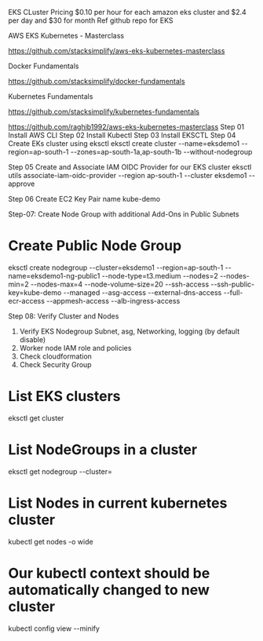 EKS CLuster Pricing
$0.10 per hour for each amazon eks cluster and $2.4 per day and $30 for month
Ref github repo for EKS


AWS EKS Kubernetes - Masterclass

https://github.com/stacksimplify/aws-eks-kubernetes-masterclass

Docker Fundamentals

https://github.com/stacksimplify/docker-fundamentals

Kubernetes Fundamentals

https://github.com/stacksimplify/kubernetes-fundamentals



https://github.com/raghib1992/aws-eks-kubernetes-masterclass
Step 01 Install AWS CLI
Step 02 Install Kubectl
Step 03 Install EKSCTL
Step 04 Create EKs cluster using eksctl
eksctl create cluster --name=eksdemo1 --region=ap-south-1 --zones=ap-south-1a,ap-south-1b --without-nodegroup

Step 05 Create and Associate IAM OIDC Provider for our EKS cluster
eksctl utils associate-iam-oidc-provider --region ap-south-1 --cluster eksdemo1 --approve

Step 06 Create EC2 Key Pair
name kube-demo

Step-07: Create Node Group with additional Add-Ons in Public Subnets
# Create Public Node Group   
eksctl create nodegroup --cluster=eksdemo1 --region=ap-south-1 --name=eksdemo1-ng-public1 --node-type=t3.medium --nodes=2 --nodes-min=2 --nodes-max=4 --node-volume-size=20 --ssh-access --ssh-public-key=kube-demo --managed --asg-access --external-dns-access --full-ecr-access --appmesh-access --alb-ingress-access

Step 08: Verify Cluster and Nodes
1. Verify EKS Nodegroup Subnet, asg, Networking, logging (by default disable)
2. Worker node IAM role and policies
3. Check cloudformation
4. Check Security Group
# List EKS clusters
eksctl get cluster

# List NodeGroups in a cluster
eksctl get nodegroup --cluster=<clusterName>

# List Nodes in current kubernetes cluster
kubectl get nodes -o wide

# Our kubectl context should be automatically changed to new cluster
kubectl config view --minify